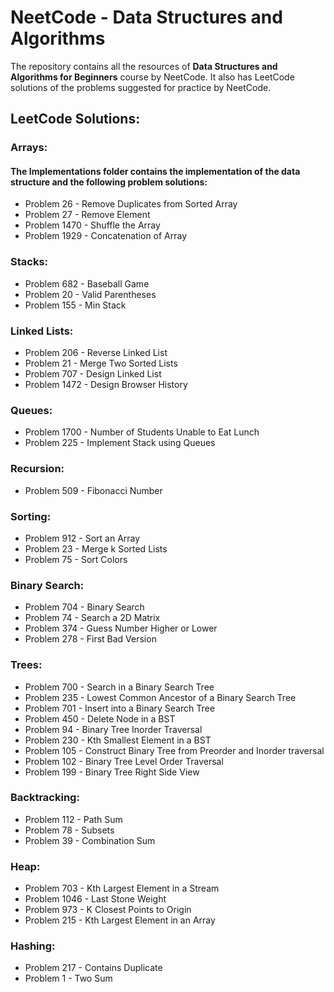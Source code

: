 # NeetCode - Data Structures and Algorithms

<p>The repository contains all the resources of <b>Data Structures and Algorithms for Beginners</b> course by NeetCode. It also has LeetCode solutions of the problems suggested for practice by NeetCode.</p>

## LeetCode Solutions:

### Arrays:

#### The Implementations folder contains the implementation of the data structure and the following problem solutions:

- Problem 26 - Remove Duplicates from Sorted Array
- Problem 27 - Remove Element
- Problem 1470 - Shuffle the Array
- Problem 1929 - Concatenation of Array

### Stacks:

- Problem 682 - Baseball Game
- Problem 20 - Valid Parentheses
- Problem 155 - Min Stack

### Linked Lists:

- Problem 206 - Reverse Linked List
- Problem 21 - Merge Two Sorted Lists
- Problem 707 - Design Linked List
- Problem 1472 - Design Browser History

### Queues:

- Problem 1700 - Number of Students Unable to Eat Lunch
- Problem 225 - Implement Stack using Queues

### Recursion:

- Problem 509 - Fibonacci Number

### Sorting:

- Problem 912 - Sort an Array
- Problem 23 - Merge k Sorted Lists
- Problem 75 - Sort Colors

### Binary Search:

- Problem 704 - Binary Search
- Problem 74 - Search a 2D Matrix
- Problem 374 - Guess Number Higher or Lower
- Problem 278 - First Bad Version

### Trees:

- Problem 700 - Search in a Binary Search Tree
- Problem 235 - Lowest Common Ancestor of a Binary Search Tree
- Problem 701 - Insert into a Binary Search Tree
- Problem 450 - Delete Node in a BST
- Problem 94 - Binary Tree Inorder Traversal
- Problem 230 - Kth Smallest Element in a BST
- Problem 105 - Construct Binary Tree from Preorder and Inorder traversal
- Problem 102 - Binary Tree Level Order Traversal
- Problem 199 - Binary Tree Right Side View

### Backtracking:

- Problem 112 - Path Sum
- Problem 78 - Subsets
- Problem 39 - Combination Sum

### Heap:

- Problem 703 - Kth Largest Element in a Stream
- Problem 1046 - Last Stone Weight
- Problem 973 - K Closest Points to Origin
- Problem 215 - Kth Largest Element in an Array

### Hashing:

- Problem 217 - Contains Duplicate
- Problem 1 - Two Sum
